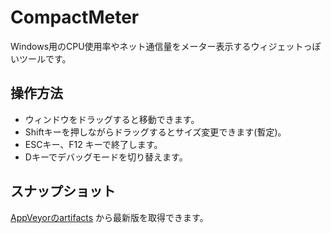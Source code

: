 # CompactMeter

Windows用のCPU使用率やネット通信量をメーター表示するウィジェットっぽいツールです。


## 操作方法

- ウィンドウをドラッグすると移動できます。
- Shiftキーを押しながらドラッグするとサイズ変更できます(暫定)。
- ESCキー、F12 キーで終了します。
- Dキーでデバッグモードを切り替えます。


## スナップショット

[AppVeyorのartifacts](https://ci.appveyor.com/project/takke/compactmeter/build/artifacts) から最新版を取得できます。
